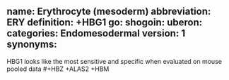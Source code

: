 name: Erythrocyte (mesoderm)
abbreviation: ERY
definition: +HBG1
go:
shogoin: 
uberon:
categories: Endomesodermal
version: 1
synonyms:
---

HBG1 looks like the most sensitive and specific when evaluated on mouse pooled data
#+HBZ +ALAS2 +HBM
